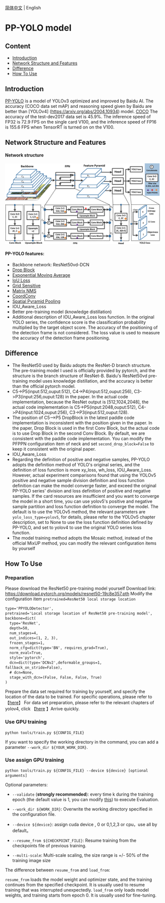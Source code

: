 [简体中文](pp-yolo_cn.md) | English

# PP-YOLO model

## Content
- [Introduction](#Introduction)
- [Network Structure and Features](#Network-Structure-and-Features)
- [Difference](#Difference)
- [How To Use](#How-To-Use)

## Introduction

[PP-YOLO](https://arxiv.org/abs/2007.12099) is a model of YOLOv3 optimized and improved by Baidu AI. The accuracy (COCO data set mAP) and reasoning speed given by Baidu are better than [YOLOv4] (https://arxiv.org/abs/2004.10934) model. [COCO](http://cocodataset.org) The accuracy of the test-dev2017 data set is 45.9%. The inference speed of FP32 is 72.9 FPS on the single card V100, and the inference speed of FP16 is 155.6 FPS when TensorRT is turned on on the V100.
## Network Structure and Features
#### Network structure
<div align="center">
  <img src="./images/pp-yolo.png"/>
</div>

#### PP-YOLO features:
- Backbone network: ResNet50vd-DCN
- [Drop Block](https://arxiv.org/abs/1810.12890)
- [Exponential Moving Average](https://www.investopedia.com/terms/e/ema.asp)
- [IoU Loss](https://arxiv.org/pdf/1902.09630.pdf)
- [Grid Sensitive](https://arxiv.org/abs/2004.10934)
- [Matrix NMS](https://arxiv.org/pdf/2003.10152.pdf)
- [CoordConv](https://arxiv.org/abs/1807.03247)
- [Spatial Pyramid Pooling](https://arxiv.org/abs/1406.4729)
- IOU_Aware_Loss
- Better pre-training model (knowledge distillation)
- Additional description of IOU_Aware_Loss loss function. In the original YOLO series, the confidence score is the classification probability multiplied by the target object score. The accuracy of the positioning of the detection frame is not considered. The loss value is used to measure the accuracy of the detection frame positioning.

## Difference
- The ResNet50 used by Baidu adopts the ResNet-D branch structure. The pre-training model I used is officially provided by pytorch, and the structure is the branch structure of ResNet-B. Baidu's ResNet50vd pre-training model uses knowledge distillation, and the accuracy is better than the official pytorch model.
- C5->P5(input:512,ouput:512), C4->P4(input:512,ouput:256), C3->P3(input:256,ouput:128) in the paper. In the actual code implementation, because the ResNet output is [512,1024,2048], the actual code implementation is C5->P5(input:2048,ouput:512), C4->P4(input:1024,ouput:256), C3->P3(input:512,ouput:128).
- The position of C5-->P5 DropBlock in the latest paddle code implementation is inconsistent with the position given in the paper. In the paper, Drop Block is used in the first Conv Block, but the actual code is to use Drop Block in the second Conv Block. By default, we are consistent with the paddle code implementation. You can modify the PFPPN configuration item of neck and set `second_drop_block=False` to keep it consistent with the original paper.
- IOU_Aware_Loss
- Regarding the definition of positive and negative samples, PP-YOLO adopts the definition method of YOLO's original series, and the definition of loss function is more xy_loss, wh_loss, IOU_Aware_Loss. However, actual experiment comparisons found that using the YOLOv5 positive and negative sample division definition and loss function definition can make the model converge faster, and exceed the original PP-YOLO series' division and loss definition of positive and negative samples. If the card resources are insufficient and you want to converge the model in a short time, you can use yolov5's positive and negative sample partition and loss function definition to converge the model. The default is to use the YOLOv5 method, the relevant parameters are `yolo_loss_type=yolov5`, for details, please refer to the YOLOv5 chapter description, set to None to use the loss function definition defined by PP-YOLO, and set to yolov4 to use the original YOLO series loss function.
- The model training method adopts the Mosaic method, instead of the official MixUP method, you can modify the relevant configuration items by yourself

## How To Use

### Preparation
Please download the ResNet50 pre-training model yourself
Download link: https://download.pytorch.org/models/resnet50-19c8e357.pth
Modify the configuration item `pretrained=ResNet50 local storage location`
```shell
type='PPYOLODetector',
pretrained='Local storage location of ResNet50 pre-training model',
backbone=dict(
  type='ResNet',
  depth=50,
  num_stages=4,
  out_indices=(1, 2, 3),
  frozen_stages=1,
  norm_cfg=dict(type='BN', requires_grad=True),
  norm_eval=True,
  style='pytorch',
  dcn=dict(type='DCNv2',deformable_groups=1, fallback_on_stride=False),
  # dcn=None,
  stage_with_dcn=(False, False, False, True)
)
```
Prepare the data set required for training by yourself, and specify the location of the data to be trained. For specific operations, please refer to 【[here](INSTALL.md)】 For data set preparation, please refer to the relevant chapters of yolov4, click 【[here](yolov4.md) 】Arrive quickly.


### Use GPU training
```shell
python tools/train.py ${CONFIG_FILE}
```
If you want to specify the working directory in the command, you can add a parameter `--work_dir ${YOUR_WORK_DIR}`.

### Use assign GPU training

```shell
python tools/train.py ${CONFIG_FILE} --device ${device} [optional arguments]
```

Optional parameters:

- `--validate` (**strongly recommended**): every time k during the training epoch (the default value is 1, you can modify [this](../cfg/yolov4_coco_gpu.py#L138)) to execute Evaluation.

- `--work_dir ${WORK_DIR}`: Overwrite the working directory specified in the configuration file.
- `--device ${device}`: assign cuda device , 0 or 0,1,2,3 or cpu，use all by default。
- `--resume_from ${CHECKPOINT_FILE}`: Resume training from the checkpoints file of previous training.
- `--multi-scale`: Multi-scale scaling, the size range is +/- 50% of the training image size

The difference between `resume_from` and `load_from`:

`resume_from` loads the model weight and optimizer state, and the training continues from the specified checkpoint. It is usually used to resume training that was interrupted unexpectedly.
`load_from` only loads model weights, and training starts from epoch 0. It is usually used for fine-tuning.
